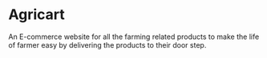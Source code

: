 # Agricart
An E-commerce website for all the farming related products to make the life of farmer easy by delivering the products to their door step.
